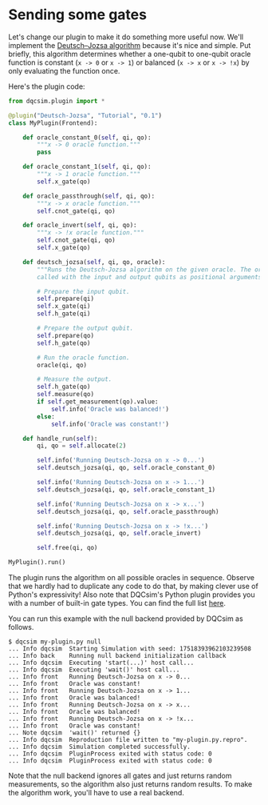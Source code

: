 # Sending some gates

Let's change our plugin to make it do something more useful now. We'll
implement the
[Deutsch–Jozsa algorithm](https://en.wikipedia.org/wiki/Deutsch%E2%80%93Jozsa_algorithm)
because it's nice and simple. Put briefly, this algorithm determines whether
a one-qubit to one-qubit oracle function is constant (`x -> 0` or `x -> 1`)
or balanced (`x -> x` or `x -> !x`) by only evaluating the function once.

Here's the plugin code:

```python
from dqcsim.plugin import *

@plugin("Deutsch-Jozsa", "Tutorial", "0.1")
class MyPlugin(Frontend):

    def oracle_constant_0(self, qi, qo):
        """x -> 0 oracle function."""
        pass

    def oracle_constant_1(self, qi, qo):
        """x -> 1 oracle function."""
        self.x_gate(qo)

    def oracle_passthrough(self, qi, qo):
        """x -> x oracle function."""
        self.cnot_gate(qi, qo)

    def oracle_invert(self, qi, qo):
        """x -> !x oracle function."""
        self.cnot_gate(qi, qo)
        self.x_gate(qo)

    def deutsch_jozsa(self, qi, qo, oracle):
        """Runs the Deutsch-Jozsa algorithm on the given oracle. The oracle is
        called with the input and output qubits as positional arguments."""

        # Prepare the input qubit.
        self.prepare(qi)
        self.x_gate(qi)
        self.h_gate(qi)

        # Prepare the output qubit.
        self.prepare(qo)
        self.h_gate(qo)

        # Run the oracle function.
        oracle(qi, qo)

        # Measure the output.
        self.h_gate(qo)
        self.measure(qo)
        if self.get_measurement(qo).value:
            self.info('Oracle was balanced!')
        else:
            self.info('Oracle was constant!')

    def handle_run(self):
        qi, qo = self.allocate(2)

        self.info('Running Deutsch-Jozsa on x -> 0...')
        self.deutsch_jozsa(qi, qo, self.oracle_constant_0)

        self.info('Running Deutsch-Jozsa on x -> 1...')
        self.deutsch_jozsa(qi, qo, self.oracle_constant_1)

        self.info('Running Deutsch-Jozsa on x -> x...')
        self.deutsch_jozsa(qi, qo, self.oracle_passthrough)

        self.info('Running Deutsch-Jozsa on x -> !x...')
        self.deutsch_jozsa(qi, qo, self.oracle_invert)

        self.free(qi, qo)

MyPlugin().run()
```

The plugin runs the algorithm on all possible oracles in sequence. Observe that
we hardly had to duplicate any code to do that, by making clever use of
Python's expressivity! Also note that DQCsim's Python plugin provides you with
a number of built-in gate types. You can find the full list
[here](../py_/dqcsim/plugin/index.html#dqcsim.plugin.GateStreamSource).

You can run this example with the null backend provided by DQCsim as follows.

```console
$ dqcsim my-plugin.py null
... Info dqcsim  Starting Simulation with seed: 17518393962103239508
... Info back    Running null backend initialization callback
... Info dqcsim  Executing 'start(...)' host call...
... Info dqcsim  Executing 'wait()' host call...
... Info front   Running Deutsch-Jozsa on x -> 0...
... Info front   Oracle was constant!
... Info front   Running Deutsch-Jozsa on x -> 1...
... Info front   Oracle was balanced!
... Info front   Running Deutsch-Jozsa on x -> x...
... Info front   Oracle was balanced!
... Info front   Running Deutsch-Jozsa on x -> !x...
... Info front   Oracle was constant!
... Note dqcsim  'wait()' returned {}
... Info dqcsim  Reproduction file written to "my-plugin.py.repro".
... Info dqcsim  Simulation completed successfully.
... Info dqcsim  PluginProcess exited with status code: 0
... Info dqcsim  PluginProcess exited with status code: 0
```

Note that the null backend ignores all gates and just returns random
measurements, so the algorithm also just returns random results. To make the
algorithm work, you'll have to use a real backend.
